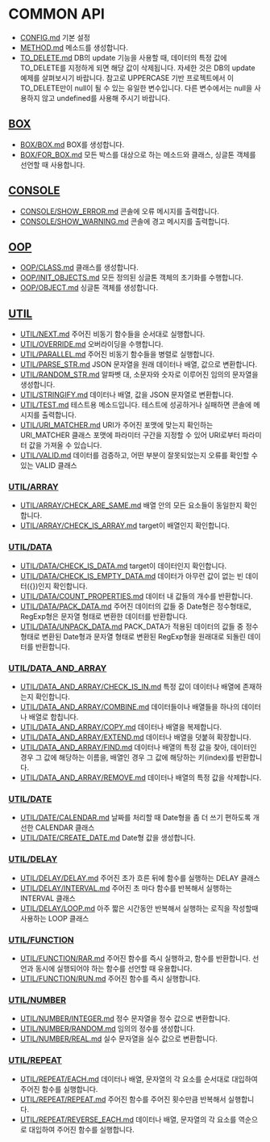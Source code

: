 # COMMON API
* [CONFIG.md](CONFIG.md) 기본 설정
* [METHOD.md](METHOD.md) 메소드를 생성합니다.
* [TO_DELETE.md](TO_DELETE.md) DB의 update 기능을 사용할 때, 데이터의 특정 값에 TO_DELETE를 지정하게 되면 해당 값이 삭제됩니다. 자세한 것은 DB의 update 예제를 살펴보시기 바랍니다.  참고로 UPPERCASE 기반 프로젝트에서 이 TO_DELETE만이 null이 될 수 있는 유일한 변수입니다. 다른 변수에서는 null을 사용하지 않고 undefined를 사용해 주시기 바랍니다.

## [BOX](BOX/README.md)
* [BOX/BOX.md](BOX/BOX.md) BOX를 생성합니다.
* [BOX/FOR_BOX.md](BOX/FOR_BOX.md) 모든 박스를 대상으로 하는 메소드와 클래스, 싱글톤 객체를 선언할 때 사용합니다.

## [CONSOLE](CONSOLE/README.md)
* [CONSOLE/SHOW_ERROR.md](CONSOLE/SHOW_ERROR.md) 콘솔에 오류 메시지를 출력합니다.
* [CONSOLE/SHOW_WARNING.md](CONSOLE/SHOW_WARNING.md) 콘솔에 경고 메시지를 출력합니다.

## [OOP](OOP/README.md)
* [OOP/CLASS.md](OOP/CLASS.md) 클래스를 생성합니다.
* [OOP/INIT_OBJECTS.md](OOP/INIT_OBJECTS.md) 모든 정의된 싱글톤 객체의 초기화를 수행합니다.
* [OOP/OBJECT.md](OOP/OBJECT.md) 싱글톤 객체를 생성합니다.

## [UTIL](UTIL/README.md)
* [UTIL/NEXT.md](UTIL/NEXT.md) 주어진 비동기 함수들을 순서대로 실행합니다.
* [UTIL/OVERRIDE.md](UTIL/OVERRIDE.md) 오버라이딩을 수행합니다.
* [UTIL/PARALLEL.md](UTIL/PARALLEL.md) 주어진 비동기 함수들을 병렬로 실행합니다.
* [UTIL/PARSE_STR.md](UTIL/PARSE_STR.md) JSON 문자열을 원래 데이터나 배열, 값으로 변환합니다.
* [UTIL/RANDOM_STR.md](UTIL/RANDOM_STR.md) 알파벳 대, 소문자와 숫자로 이루어진 임의의 문자열을 생성합니다.
* [UTIL/STRINGIFY.md](UTIL/STRINGIFY.md) 데이터나 배열, 값을 JSON 문자열로 변환합니다.
* [UTIL/TEST.md](UTIL/TEST.md) 테스트용 메소드입니다.  테스트에 성공하거나 실패하면 콘솔에 메시지를 출력합니다.
* [UTIL/URI_MATCHER.md](UTIL/URI_MATCHER.md) URI가 주어진 포맷에 맞는지 확인하는 URI_MATCHER 클래스  포맷에 파라미터 구간을 지정할 수 있어 URI로부터 파라미터 값을 가져올 수 있습니다.
* [UTIL/VALID.md](UTIL/VALID.md) 데이터를 검증하고, 어떤 부분이 잘못되었는지 오류를 확인할 수 있는 VALID 클래스

### [UTIL/ARRAY](UTIL/ARRAY/README.md)
* [UTIL/ARRAY/CHECK_ARE_SAME.md](UTIL/ARRAY/CHECK_ARE_SAME.md) 배열 안의 모든 요소들이 동일한지 확인합니다.
* [UTIL/ARRAY/CHECK_IS_ARRAY.md](UTIL/ARRAY/CHECK_IS_ARRAY.md) target이 배열인지 확인합니다.

### [UTIL/DATA](UTIL/DATA/README.md)
* [UTIL/DATA/CHECK_IS_DATA.md](UTIL/DATA/CHECK_IS_DATA.md) target이 데이터인지 확인합니다.
* [UTIL/DATA/CHECK_IS_EMPTY_DATA.md](UTIL/DATA/CHECK_IS_EMPTY_DATA.md) 데이터가 아무런 값이 없는 빈 데이터({})인지 확인합니다.
* [UTIL/DATA/COUNT_PROPERTIES.md](UTIL/DATA/COUNT_PROPERTIES.md) 데이터 내 값들의 개수를 반환합니다.
* [UTIL/DATA/PACK_DATA.md](UTIL/DATA/PACK_DATA.md) 주어진 데이터의 값들 중 Date형은 정수형태로, RegExp형은 문자열 형태로 변환한 데이터를 반환합니다.
* [UTIL/DATA/UNPACK_DATA.md](UTIL/DATA/UNPACK_DATA.md) PACK_DATA가 적용된 데이터의 값들 중 정수형태로 변환된 Date형과 문자열 형태로 변환된 RegExp형을 원래대로 되돌린 데이터를 반환합니다.

### [UTIL/DATA_AND_ARRAY](UTIL/DATA_AND_ARRAY/README.md)
* [UTIL/DATA_AND_ARRAY/CHECK_IS_IN.md](UTIL/DATA_AND_ARRAY/CHECK_IS_IN.md) 특정 값이 데이터나 배열에 존재하는지 확인합니다.
* [UTIL/DATA_AND_ARRAY/COMBINE.md](UTIL/DATA_AND_ARRAY/COMBINE.md) 데이터들이나 배열들을 하나의 데이터나 배열로 합칩니다.
* [UTIL/DATA_AND_ARRAY/COPY.md](UTIL/DATA_AND_ARRAY/COPY.md) 데이터나 배열을 복제합니다.
* [UTIL/DATA_AND_ARRAY/EXTEND.md](UTIL/DATA_AND_ARRAY/EXTEND.md) 데이터나 배열을 덧붙혀 확장합니다.
* [UTIL/DATA_AND_ARRAY/FIND.md](UTIL/DATA_AND_ARRAY/FIND.md) 데이터나 배열의 특정 값을 찾아, 데이터인 경우 그 값에 해당하는 이름을, 배열인 경우 그 값에 해당하는 키(index)를 반환합니다.
* [UTIL/DATA_AND_ARRAY/REMOVE.md](UTIL/DATA_AND_ARRAY/REMOVE.md) 데이터나 배열의 특정 값을 삭제합니다.

### [UTIL/DATE](UTIL/DATE/README.md)
* [UTIL/DATE/CALENDAR.md](UTIL/DATE/CALENDAR.md) 날짜를 처리할 때 Date형을 좀 더 쓰기 편하도록 개선한 CALENDAR 클래스
* [UTIL/DATE/CREATE_DATE.md](UTIL/DATE/CREATE_DATE.md) Date형 값을 생성합니다.

### [UTIL/DELAY](UTIL/DELAY/README.md)
* [UTIL/DELAY/DELAY.md](UTIL/DELAY/DELAY.md) 주어진 초가 흐른 뒤에 함수를 실행하는 DELAY 클래스
* [UTIL/DELAY/INTERVAL.md](UTIL/DELAY/INTERVAL.md) 주어진 초 마다 함수를 반복해서 실행하는 INTERVAL 클래스
* [UTIL/DELAY/LOOP.md](UTIL/DELAY/LOOP.md) 아주 짧은 시간동안 반복해서 실행하는 로직을 작성할때 사용하는 LOOP 클래스

### [UTIL/FUNCTION](UTIL/FUNCTION/README.md)
* [UTIL/FUNCTION/RAR.md](UTIL/FUNCTION/RAR.md) 주어진 함수를 즉시 실행하고, 함수를 반환합니다.  선언과 동시에 실행되어야 하는 함수를 선언할 때 유용합니다.
* [UTIL/FUNCTION/RUN.md](UTIL/FUNCTION/RUN.md) 주어진 함수를 즉시 실행합니다.

### [UTIL/NUMBER](UTIL/NUMBER/README.md)
* [UTIL/NUMBER/INTEGER.md](UTIL/NUMBER/INTEGER.md) 정수 문자열을 정수 값으로 변환합니다.
* [UTIL/NUMBER/RANDOM.md](UTIL/NUMBER/RANDOM.md) 임의의 정수를 생성합니다.
* [UTIL/NUMBER/REAL.md](UTIL/NUMBER/REAL.md) 실수 문자열을 실수 값으로 변환합니다.

### [UTIL/REPEAT](UTIL/REPEAT/README.md)
* [UTIL/REPEAT/EACH.md](UTIL/REPEAT/EACH.md) 데이터나 배열, 문자열의 각 요소를 순서대로 대입하여 주어진 함수를 실행합니다.
* [UTIL/REPEAT/REPEAT.md](UTIL/REPEAT/REPEAT.md) 주어진 함수를 주어진 횟수만큼 반복해서 실행합니다.
* [UTIL/REPEAT/REVERSE_EACH.md](UTIL/REPEAT/REVERSE_EACH.md) 데이터나 배열, 문자열의 각 요소를 역순으로 대입하여 주어진 함수를 실행합니다.
